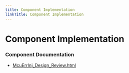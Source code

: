 ```yaml
---
title: Component Implementation
linkTitle: Component Implementation
---
```


# Component Implementation
### Component Documentation

- [McuErrInj_Design_Review.html](doc/McuErrInj_Design_Review.html)

